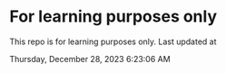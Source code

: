 # For learning purposes only
This repo is for learning purposes only.
Last updated at

Thursday, December 28, 2023 6:23:06 AM

